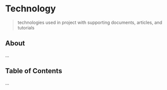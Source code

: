 # Technology
> technologies used in project with supporting documents, articles, and tutorials

## About

...

## Table of Contents

...

